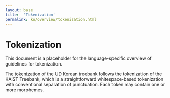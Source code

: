 ```yaml
---
layout: base
title:  'Tokenization'
permalink: ko/overview/tokenization.html
---
```


# Tokenization

This document is a placeholder for the language-specific overview of
guidelines for tokenization.

The tokenization of the UD Korean treebank follows the tokenization of the KAIST Treebank, which is a straightforward whitespace-based tokenization with conventional separation of punctuation. Each token may contain one or more morphemes.
